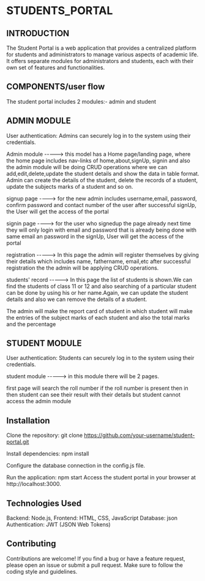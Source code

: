 # STUDENTS_PORTAL

## INTRODUCTION

The Student Portal is a web application that provides a centralized platform for students and administrators to manage various aspects of academic life. It offers separate modules for administrators and students, each with their own set of features and functionalities.

## COMPONENTS/user flow

The student portal includes 2 modules:- admin and student

## ADMIN MODULE

User authentication: Admins can securely log in to the system using their credentials.

Admin module -----> this model has a Home page/landing page, where the home page includes nav-links of home,about,signUp, signin and also the admin module will be doing CRUD operations where we can add,edit,delete,update the student details and show the data in table format. Admin can create the details of the student, delete the records of a student, update the subjects marks of a student and so on.

signup page ----> for the new admin includes username,email, password, confirm password and contact number of the user after successful signUp, the User will get the access of the portal

signin page ----> for the user who signedup the page already next time they will only login with email and password that is already being done with same email an password in the signUp, User will get the access of the portal

registration -----> In this page the admin will register themselves by giving their details which includes name, fathername, email,etc after successful registration the the admin will be applying CRUD operations.

students' record -----> In this page the list of students is shown.We can find the students of class 11 or 12 and also searching of a particular student can be done by using his or her name.Again, we can update the student details and also we can remove the details of a student.

The admin will make the report card of student in which student will make the entries of the subject marks of each student and also the total marks and the percentage

## STUDENT MODULE

User authentication: Students can securely log in to the system using their credentials.

student module -----> in this module there will be 2 pages.

first page will search the roll number if the roll number is present then in then student can see their result with their details but student cannot access the admin module

## Installation

Clone the repository: git clone https://github.com/your-username/student-portal.git

Install dependencies: npm install

Configure the database connection in the config.js file.

Run the application: npm start
Access the student portal in your browser at http://localhost:3000.

## Technologies Used

Backend: Node.js,
Frontend: HTML, CSS, JavaScript
Database: json
Authentication: JWT (JSON Web Tokens)

## Contributing

Contributions are welcome! If you find a bug or have a feature request, please open an issue or submit a pull request. Make sure to follow the coding style and guidelines.
